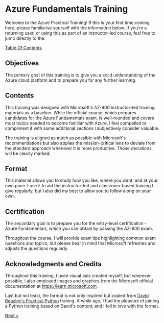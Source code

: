 # Azure Fundamentals Training

Welcome to the Azure Practical Training! If this is your first time coming here, please familiarise yourself with the information below. If you're a returning user, or using this as part of an instructor-led course, feel free to jump directly to the: 

[Table Of Contents](./Content/TableOfContents.md)

## Objectives

The primary goal of this training is to give you a solid understanding of the Azure cloud platform and to prepare you for any further learning. 

## Contents

This training was designed with Microsoft's AZ-900 instructor-led training materials as a baseline. While the official course, which prepares candidates for the Azure Fundamentals exam, is well-rounded and covers most topics needed to become familiar with Azure, I feel compelled to compliment it with some additional sections I subjectively consider valuable.

The training is aligned as much as possible with Microsoft's recommendations but also applies the mission-critical lens to deviate from the standard approach whenever it is more productive. Those deviations will be clearly marked. 

## Format

This material allows you to study how you like, where you want, and at your own pace. I use it to aid the instructor-led and classroom-based training I give regularly, but I also did my best to allow you to follow along on your own. 

## Certification

The secondary goal is to prepare you for the entry-level certification - Azure Fundamentals, which you can obtain by passing the AZ-900 exam. 

Throughout the course, I will provide exam tips highlighting common exam questions and topics, but please bear in mind that Microsoft refreshes and adjusts the questions regularly.

## Acknowledgments and Credits

Throughout this training, I used visual aids created myself, but wherever possible, I also employed images and graphics from the Microsoft official documentation at https://learn.microsoft.com.

Last but not least, the format is not only inspired but copied from [David Beazley's Practical Python](https://dabeaz-course.github.io/practical-python/) traning. A while ago, I had the pleasure of joining a Python training based on David's content, and I fell in love with the format. 

[Next >](./Content/TableOfContents.md)   